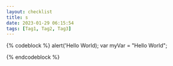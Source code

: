 ```yaml
---
layout: checklist
title: s
date: 2023-01-29 06:15:54
tags: [Tag1, Tag2, Tag3]
---
```



{% codeblock %}
    alert('Hello World);
    var myVar = "Hello World";

{% endcodeblock %}